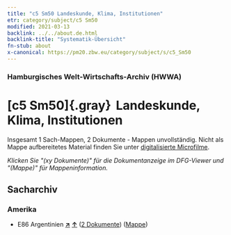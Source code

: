 ```yaml
---
title: "c5 Sm50 Landeskunde, Klima, Institutionen"
etr: category/subject/c5 Sm50
modified: 2021-03-13
backlink: ../../about.de.html
backlink-title: "Systematik-Übersicht"
fn-stub: about
x-canonical: https://pm20.zbw.eu/category/subject/s/c5_Sm50
---
```


### Hamburgisches Welt-Wirtschafts-Archiv (HWWA)
# [c5 Sm50]{.gray}&#8201; Landeskunde, Klima, Institutionen&#160; 




Insgesamt 1 Sach-Mappen, 2 Dokumente - Mappen unvollständig.
Nicht als Mappe aufbereitetes Material finden Sie unter [digitalisierte Microfilme](/film/h1_sh.de.html).

_Klicken Sie "(xy Dokumente)" für die Dokumentanzeige im DFG-Viewer und "(Mappe)" für Mappeninformation._

## Sacharchiv




### Amerika

- E86 Argentinien [**&nearr;**](../../../geo/i/141692/about.de.html "Argentinien (alle Mappen)") [**&uarr;**](../../../geo/about.de.html#E86 "Ländersystematik") (<a href="https://pm20.zbw.eu/dfgview/sh/141692,213527" title="über: Argentinien : Landeskunde, Klima, Institutionen" target="_blank">2 Dokumente</a>) ([Mappe](../../../../folder/sh/1416xx/141692/2135xx/213527/about.de.html))


